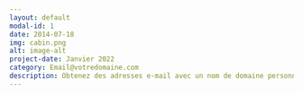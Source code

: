 ```yaml
---
layout: default
modal-id: 1
date: 2014-07-18
img: cabin.png
alt: image-alt
project-date: Janvier 2022
category: Email@votredomaine.com
description: Obtenez des adresses e-mail avec un nom de domaine personnalisé pour tous vos employés et configurez des groupes de messagerie pour différents services, en quelques étapes simples. Des fonctionnalités telles que les alias d'e-mail et de domaine vous aident à gérer vos domaines personnalisés comme un pro.
---
```

